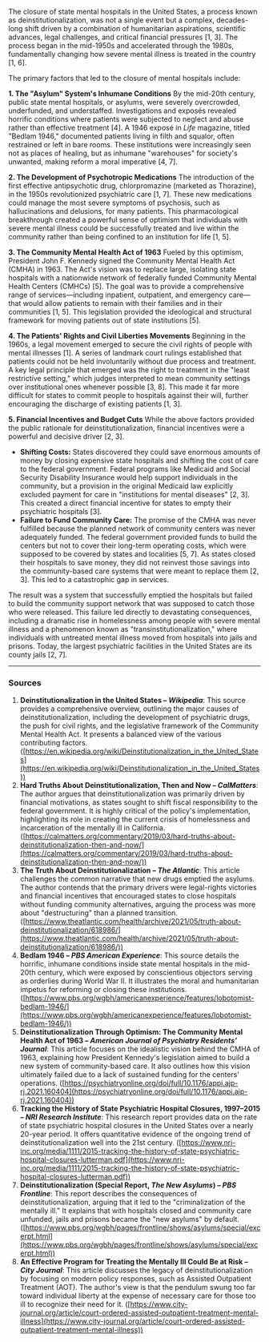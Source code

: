 The closure of state mental hospitals in the United States, a process known as deinstitutionalization, was not a single event but a complex, decades-long shift driven by a combination of humanitarian aspirations, scientific advances, legal challenges, and critical financial pressures [1, 3]. The process began in the mid-1950s and accelerated through the 1980s, fundamentally changing how severe mental illness is treated in the country [1, 6].

The primary factors that led to the closure of mental hospitals include:

**1. The "Asylum" System's Inhumane Conditions**
By the mid-20th century, public state mental hospitals, or asylums, were severely overcrowded, underfunded, and understaffed. Investigations and exposés revealed horrific conditions where patients were subjected to neglect and abuse rather than effective treatment [4]. A 1946 exposé in *Life* magazine, titled "Bedlam 1946," documented patients living in filth and squalor, often restrained or left in bare rooms. These institutions were increasingly seen not as places of healing, but as inhumane "warehouses" for society's unwanted, making reform a moral imperative [4, 7].

**2. The Development of Psychotropic Medications**
The introduction of the first effective antipsychotic drug, chlorpromazine (marketed as Thorazine), in the 1950s revolutionized psychiatric care [1, 7]. These new medications could manage the most severe symptoms of psychosis, such as hallucinations and delusions, for many patients. This pharmacological breakthrough created a powerful sense of optimism that individuals with severe mental illness could be successfully treated and live within the community rather than being confined to an institution for life [1, 5].

**3. The Community Mental Health Act of 1963**
Fueled by this optimism, President John F. Kennedy signed the Community Mental Health Act (CMHA) in 1963. The Act's vision was to replace large, isolating state hospitals with a nationwide network of federally funded Community Mental Health Centers (CMHCs) [5]. The goal was to provide a comprehensive range of services—including inpatient, outpatient, and emergency care—that would allow patients to remain with their families and in their communities [1, 5]. This legislation provided the ideological and structural framework for moving patients out of state institutions [5].

**4. The Patients' Rights and Civil Liberties Movements**
Beginning in the 1960s, a legal movement emerged to secure the civil rights of people with mental illnesses [1]. A series of landmark court rulings established that patients could not be held involuntarily without due process and treatment. A key legal principle that emerged was the right to treatment in the "least restrictive setting," which judges interpreted to mean community settings over institutional ones whenever possible [3, 8]. This made it far more difficult for states to commit people to hospitals against their will, further encouraging the discharge of existing patients [1, 3].

**5. Financial Incentives and Budget Cuts**
While the above factors provided the public rationale for deinstitutionalization, financial incentives were a powerful and decisive driver [2, 3].
*   **Shifting Costs:** States discovered they could save enormous amounts of money by closing expensive state hospitals and shifting the cost of care to the federal government. Federal programs like Medicaid and Social Security Disability Insurance would help support individuals in the community, but a provision in the original Medicaid law explicitly excluded payment for care in "institutions for mental diseases" [2, 3]. This created a direct financial incentive for states to empty their psychiatric hospitals [3].
*   **Failure to Fund Community Care:** The promise of the CMHA was never fulfilled because the planned network of community centers was never adequately funded. The federal government provided funds to build the centers but not to cover their long-term operating costs, which were supposed to be covered by states and localities [5, 7]. As states closed their hospitals to save money, they did not reinvest those savings into the community-based care systems that were meant to replace them [2, 3]. This led to a catastrophic gap in services.

The result was a system that successfully emptied the hospitals but failed to build the community support network that was supposed to catch those who were released. This failure led directly to devastating consequences, including a dramatic rise in homelessness among people with severe mental illness and a phenomenon known as "transinstitutionalization," where individuals with untreated mental illness moved from hospitals into jails and prisons. Today, the largest psychiatric facilities in the United States are its county jails [2, 7].

***

### Sources

1.  **Deinstitutionalization in the United States – *Wikipedia***: This source provides a comprehensive overview, outlining the major causes of deinstitutionalization, including the development of psychiatric drugs, the push for civil rights, and the legislative framework of the Community Mental Health Act. It presents a balanced view of the various contributing factors. ([https://en.wikipedia.org/wiki/Deinstitutionalization_in_the_United_States](https://en.wikipedia.org/wiki/Deinstitutionalization_in_the_United_States))
2.  **Hard Truths About Deinstitutionalization, Then and Now – *CalMatters***: The author argues that deinstitutionalization was primarily driven by financial motivations, as states sought to shift fiscal responsibility to the federal government. It is highly critical of the policy's implementation, highlighting its role in creating the current crisis of homelessness and incarceration of the mentally ill in California. ([https://calmatters.org/commentary/2019/03/hard-truths-about-deinstitutionalization-then-and-now/](https://calmatters.org/commentary/2019/03/hard-truths-about-deinstitutionalization-then-and-now/))
3.  **The Truth About Deinstitutionalization – *The Atlantic***: This article challenges the common narrative that new drugs emptied the asylums. The author contends that the primary drivers were legal-rights victories and financial incentives that encouraged states to close hospitals without funding community alternatives, arguing the process was more about "destructuring" than a planned transition. ([https://www.theatlantic.com/health/archive/2021/05/truth-about-deinstitutionalization/618986/](https://www.theatlantic.com/health/archive/2021/05/truth-about-deinstitutionalization/618986/))
4.  **Bedlam 1946 – *PBS American Experience***: This source details the horrific, inhumane conditions inside state mental hospitals in the mid-20th century, which were exposed by conscientious objectors serving as orderlies during World War II. It illustrates the moral and humanitarian impetus for reforming or closing these institutions. ([https://www.pbs.org/wgbh/americanexperience/features/lobotomist-bedlam-1946/](https://www.pbs.org/wgbh/americanexperience/features/lobotomist-bedlam-1946/))
5.  **Deinstitutionalization Through Optimism: The Community Mental Health Act of 1963 – *American Journal of Psychiatry Residents’ Journal***: This article focuses on the idealistic vision behind the CMHA of 1963, explaining how President Kennedy's legislation aimed to build a new system of community-based care. It also outlines how this vision ultimately failed due to a lack of sustained funding for the centers' operations. ([https://psychiatryonline.org/doi/full/10.1176/appi.ajp-rj.2021.160404](https://psychiatryonline.org/doi/full/10.1176/appi.ajp-rj.2021.160404))
6.  **Tracking the History of State Psychiatric Hospital Closures, 1997–2015 – *NRI Research Institute***: This research report provides data on the rate of state psychiatric hospital closures in the United States over a nearly 20-year period. It offers quantitative evidence of the ongoing trend of deinstitutionalization well into the 21st century. ([https://www.nri-inc.org/media/1111/2015-tracking-the-history-of-state-psychiatric-hospital-closures-lutterman.pdf](https://www.nri-inc.org/media/1111/2015-tracking-the-history-of-state-psychiatric-hospital-closures-lutterman.pdf))
7.  **Deinstitutionalization (Special Report, *The New Asylums*) – *PBS Frontline***: This report describes the consequences of deinstitutionalization, arguing that it led to the "criminalization of the mentally ill." It explains that with hospitals closed and community care unfunded, jails and prisons became the "new asylums" by default. ([https://www.pbs.org/wgbh/pages/frontline/shows/asylums/special/excerpt.html](https://www.pbs.org/wgbh/pages/frontline/shows/asylums/special/excerpt.html))
8.  **An Effective Program for Treating the Mentally Ill Could Be at Risk – *City Journal***: This article discusses the legacy of deinstitutionalization by focusing on modern policy responses, such as Assisted Outpatient Treatment (AOT). The author's view is that the pendulum swung too far toward individual liberty at the expense of necessary care for those too ill to recognize their need for it. ([https://www.city-journal.org/article/court-ordered-assisted-outpatient-treatment-mental-illness](https://www.city-journal.org/article/court-ordered-assisted-outpatient-treatment-mental-illness))